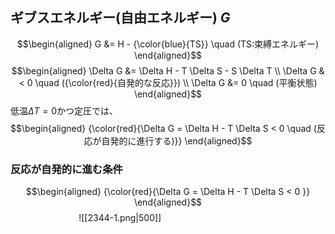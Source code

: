 ## ギブスエネルギー(自由エネルギー) $G$
$$\begin{aligned}
G &= H - {\color{blue}{TS}} \quad (TS:束縛エネルギー)
\end{aligned}$$
$$\begin{aligned}
\Delta G &= \Delta H - T \Delta S - S \Delta T \\
\Delta G &< 0 \quad ({\color{red}{自発的な反応}}) \\
\Delta G &= 0 \quad (平衡状態)
\end{aligned}$$
低温$\Delta T = 0$かつ定圧では、
$$\begin{aligned}
{\color{red}{\Delta G = \Delta H - T \Delta S < 0 \quad (反応が自発的に進行する)}}
\end{aligned}$$

### 反応が自発的に進む条件
$$\begin{aligned}
{\color{red}{\Delta G = \Delta H - T \Delta S < 0 }}
\end{aligned}$$
$\hspace{3cm}$![[2344-1.png|500]]